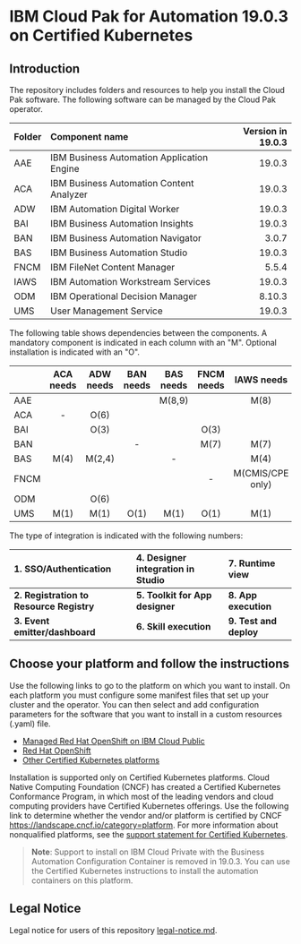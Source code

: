 # IBM Cloud Pak for Automation 19.0.3 on Certified Kubernetes

## Introduction

The repository includes folders and resources to help you install the Cloud Pak software. The following software can be managed by the Cloud Pak operator.


| Folder 	| Component name 	| Version in 19.0.3 |
| :---	| :---	| ---: |
| AAE 	| IBM Business Automation Application Engine | 19.0.3 |
| ACA 	| IBM Business Automation Content Analyzer | 19.0.3 |
| ADW 	| IBM Automation Digital Worker | 19.0.3 |
| BAI 	| IBM Business Automation Insights | 19.0.3 |
| BAN   | IBM Business Automation Navigator | 3.0.7 |
| BAS 	| IBM Business Automation Studio | 19.0.3 |
| FNCM 	| IBM FileNet Content Manager | 5.5.4 |
| IAWS 	| IBM Automation Workstream Services | 19.0.3 |
| ODM 	| IBM Operational Decision Manager | 8.10.3 |
| UMS 	| User Management Service | 19.0.3 |

The following table shows dependencies between the components. A mandatory component is indicated in each column with an "M". Optional installation is indicated with an "O". 

|  | ACA needs | ADW needs | BAN needs | BAS needs | FNCM needs | IAWS needs | ODM needs |
| :--- | :---: | :---: | :---: | :---: | :---: | :---: | :---: |
| AAE 	|  |  |  | M(8,9) |  | M(8) |  |
| ACA 	| - | O(6) |  |  |  |  |  |
| BAI 	|  | O(3) |  |  | O(3) |  | O(3) |
| BAN 	|  |  | - |  | M(7) | M(7) |  |
| BAS 	|  M(4) | M(2,4) |  | - |  | M(4) | O(2,5) |
| FNCM 	|  |  |  |  | - | M(CMIS/CPE only) |  |
| ODM 	|  | O(6) |  |  |  |  | - |
| UMS 	| M(1) | M(1) | O(1) | M(1) | O(1) | M(1) |  |

The type of integration is indicated with the following numbers:

| 1. SSO/Authentication | 4. Designer integration in Studio | 7. Runtime view |
| :--- | :--- | :--- |
| **2. Registration to  Resource Registry** | **5. Toolkit for App designer**  | **8. App execution** |
| **3. Event emitter/dashboard** | **6. Skill execution** | **9. Test and deploy** |

## Choose your platform and follow the instructions

Use the following links to go to the platform on which you want to install. On each platform you must configure some manifest files that set up your cluster and the operator. You can then select and add configuration parameters for the software that you want to install in a custom resources (.yaml) file.

- [Managed Red Hat OpenShift on IBM Cloud Public](platform/roks/README.md)
- [Red Hat OpenShift](platform/ocp/README.md)
- [Other Certified Kubernetes platforms](platform/k8s/README.md)

Installation is supported only on Certified Kubernetes platforms. Cloud Native Computing Foundation (CNCF) has created a Certified Kubernetes Conformance Program, in which most of the leading vendors and cloud computing providers have Certified Kubernetes offerings. Use the following link to determine whether the vendor and/or platform is certified by CNCF https://landscape.cncf.io/category=platform. For more information about nonqualified platforms, see the [support statement for Certified Kubernetes](http://www.ibm.com/support/docview.wss?uid=ibm10876926).

> **Note**: Support to install on IBM Cloud Private with the Business Automation Configuration Container is removed in 19.0.3. You can use the Certified Kubernetes instructions to install the automation containers on this platform.

## Legal Notice

Legal notice for users of this repository [legal-notice.md](legal-notice.md).

